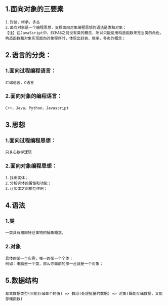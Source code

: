 ## 1.面向对象的三要素
	1.封装，继承，多态
	2.面向对象是一个编程思想，支撑面向对象编程思想的语法是类和对象；
	【注】在JavaScript中，ECMA6之前没有类的概念，所以只能使用构造函数来充当类的角色，构造函数和对象实现面向对象程序时，体现出封装，继承，多态的概念；
## 2.语言的分类：
### 1.面向过程编程语言：
	汇编语言，C语言
### 2.面向对象的编程语言：
	C++，Java，Python，Javascript
## 3.思想
### 1.面向过程编程思想：
	只关心数学逻辑
### 2.面向对象编程思想：
	1.找出实体；
	2.分析实体的属性和功能；
	3.让实体之间相互作用；
## 4.语法
### 1.类
	一类具有相同特征事物的抽象概念。
### 2.对象
	具体的某一个实例，唯一的某一个个体；
	例如：电脑是一个类，那么你面前的那一台就是一个对象；
## 5.数据结构
	基本数据类型(只能存储单个的值) => 数组(处理批量的数据) => 对象(既能存储数据，又能存储函数)